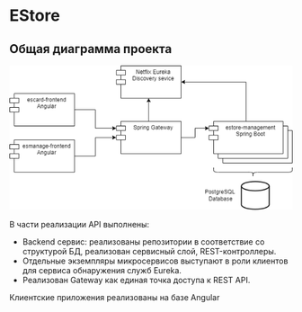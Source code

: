 # EStore

## Общая диаграмма проекта

![diagram](./img/estore.png)

В части реализации API выполнены:

* Backend сервис: реализованы репозитории в соответствие со структурой БД, реализован сервисный слой, REST-контроллеры.
* Отдельные экземпляры микросервисов выступают в роли клиентов для сервиса обнаружения служб Eureka.
* Реализован Gateway как единая точка доступа к REST API.

Клиентские приложения реализованы на базе Angular

